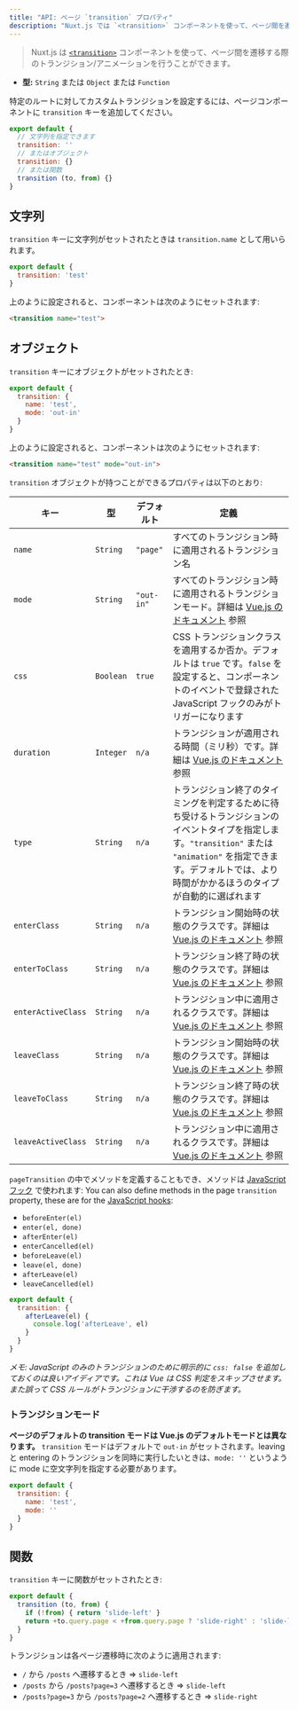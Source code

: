 ```yaml
---
title: "API: ページ `transition` プロパティ"
description: "Nuxt.js では `<transition>` コンポーネントを使って、ページ間を遷移する際のトランジション/アニメーションを行うことができます。"
---
```


> Nuxt.js は [`<transition>`](https://vuejs.org/v2/guide/transitions.html#Transitioning-Single-Elements-Components) コンポーネントを使って、ページ間を遷移する際のトランジション/アニメーションを行うことができます。

- **型:** `String` または `Object` または `Function`

特定のルートに対してカスタムトランジションを設定するには、ページコンポーネントに `transition` キーを追加してください。

```js
export default {
  // 文字列を指定できます
  transition: ''
  // またはオブジェクト
  transition: {}
  // または関数
  transition (to, from) {}
}
```

## 文字列

`transition` キーに文字列がセットされたときは `transition.name` として用いられます。

```js
export default {
  transition: 'test'
}
```

上のように設定されると、コンポーネントは次のようにセットされます:

```html
<transition name="test">
```

## オブジェクト

`transition` キーにオブジェクトがセットされたとき:

```js
export default {
  transition: {
    name: 'test',
    mode: 'out-in'
  }
}
```

上のように設定されると、コンポーネントは次のようにセットされます:

```html
<transition name="test" mode="out-in">
```

`transition` オブジェクトが持つことができるプロパティは以下のとおり:

| キー | 型 | デフォルト | 定義 |
|------|------|---------|-----------|
| `name` | `String` | `"page"` | すべてのトランジション時に適用されるトランジション名 |
| `mode` | `String` | `"out-in"` | すべてのトランジション時に適用されるトランジションモード。詳細は [Vue.js のドキュメント](https://vuejs.org/v2/guide/transitions.html#Transition-Modes) 参照 |
| `css` | `Boolean` | `true` | CSS トランジションクラスを適用するか否か。デフォルトは `true` です。`false` を設定すると、コンポーネントのイベントで登録された JavaScript フックのみがトリガーになります |
| `duration` | `Integer` | `n/a` | トランジションが適用される時間（ミリ秒）です。詳細は [Vue.js のドキュメント](https://vuejs.org/v2/guide/transitions.html#Explicit-Transition-Durations) 参照 |
| `type` | `String` | `n/a` | トランジション終了のタイミングを判定するために待ち受けるトランジションのイベントタイプを指定します。`"transition"` または `"animation"` を指定できます。デフォルトでは、より時間がかかるほうのタイプが自動的に選ばれます |
| `enterClass` | `String` | `n/a` | トランジション開始時の状態のクラスです。詳細は [Vue.js のドキュメント](https://vuejs.org/v2/guide/transitions.html#Custom-Transition-Classes) 参照 |
| `enterToClass` | `String` | `n/a` | トランジション終了時の状態のクラスです。詳細は [Vue.js のドキュメント](https://vuejs.org/v2/guide/transitions.html#Custom-Transition-Classes) 参照 |
| `enterActiveClass` | `String` | `n/a` | トランジション中に適用されるクラスです。詳細は [Vue.js のドキュメント](https://vuejs.org/v2/guide/transitions.html#Custom-Transition-Classes) 参照 |
| `leaveClass` | `String` | `n/a` | トランジション開始時の状態のクラスです。詳細は [Vue.js のドキュメント](https://vuejs.org/v2/guide/transitions.html#Custom-Transition-Classes) 参照 |
| `leaveToClass` | `String` | `n/a` | トランジション終了時の状態のクラスです。詳細は [Vue.js のドキュメント](https://vuejs.org/v2/guide/transitions.html#Custom-Transition-Classes) 参照 |
| `leaveActiveClass` | `String` | `n/a` | トランジション中に適用されるクラスです。詳細は [Vue.js のドキュメント](https://vuejs.org/v2/guide/transitions.html#Custom-Transition-Classes) 参照 |

`pageTransition` の中でメソッドを定義することもでき、メソッドは [JavaScript フック](https://vuejs.org/v2/guide/transitions.html#JavaScript-Hooks) で使われます:
You can also define methods in the page `transition` property, these are for the [JavaScript hooks](https://vuejs.org/v2/guide/transitions.html#JavaScript-Hooks):

- `beforeEnter(el)`
- `enter(el, done)`
- `afterEnter(el)`
- `enterCancelled(el)`
- `beforeLeave(el)`
- `leave(el, done)`
- `afterLeave(el)`
- `leaveCancelled(el)`

```js
export default {
  transition: {
    afterLeave(el) {
      console.log('afterLeave', el)
    }
  }
}
```

*メモ: JavaScript のみのトランジションのために明示的に `css: false` を追加しておくのは良いアイディアです。これは Vue は CSS 判定をスキップさせます。また誤って CSS ルールがトランジションに干渉するのを防ぎます。*

### トランジションモード

**ページのデフォルトの transition モードは Vue.js のデフォルトモードとは異なります。** `transition` モードはデフォルトで `out-in` がセットされます。leaving と entering のトランジションを同時に実行したいときは、`mode: ''` というように mode に空文字列を指定する必要があります。

```js
export default {
  transition: {
    name: 'test',
    mode: ''
  }
}
```

## 関数

`transition` キーに関数がセットされたとき:

```js
export default {
  transition (to, from) {
    if (!from) { return 'slide-left' }
    return +to.query.page < +from.query.page ? 'slide-right' : 'slide-left'
  }
}
```

トランジションは各ページ遷移時に次のように適用されます:

- `/` から `/posts` へ遷移するとき => `slide-left`
- `/posts` から `/posts?page=3` へ遷移するとき => `slide-left`
- `/posts?page=3` から `/posts?page=2` へ遷移するとき => `slide-right`
